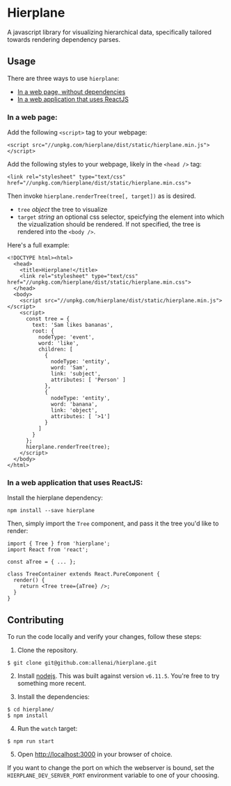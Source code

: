 # Hierplane

A javascript library for visualizing hierarchical data, specifically tailored towards rendering
dependency parses.

## Usage

There are three ways to use `hierplane`:

* [In a web page, without dependencies](#web)
* [In a web application that uses ReactJS](#web-react)

### <a name="web"></a>In a web page:

Add the following `<script>` tag to your webpage:

```
<script src="//unpkg.com/hierplane/dist/static/hierplane.min.js"></script>
```

Add the following styles to your webpage, likely in the `<head />` tag:

```
<link rel="stylesheet" type="text/css" href="//unpkg.com/hierplane/dist/static/hierplane.min.css">
```

Then invoke `hierplane.renderTree(tree[, target])` as is desired.

   - `tree` *object* the tree to visualize
   - `target` *string* an optional css selector, speicfying the element into which the vizualization
     should be rendered. If not specified, the tree is rendered into the `<body />`.

Here's a full example:

```
<!DOCTYPE html><html>
  <head>
    <title>Hierplane!</title>
    <link rel="stylesheet" type="text/css" href="//unpkg.com/hierplane/dist/static/hierplane.min.css">
  </head>
  <body>
    <script src="//unpkg.com/hierplane/dist/static/hierplane.min.js"></script>
    <script>
      const tree = {
        text: 'Sam likes bananas',
        root: {
          nodeType: 'event',
          word: 'like',
          children: [
            {
              nodeType: 'entity',
              word: 'Sam',
              link: 'subject',
              attributes: [ 'Person' ]
            },
            {
              nodeType: 'entity',
              word: 'banana',
              link: 'object',
              attributes: [ '>1']
            }
          ]
        }
      };
      hierplane.renderTree(tree);
    </script>
  </body>
</html>
```

### <a name="web-react">In a web application that uses ReactJS:

Install the hierplane dependency:

```
npm install --save hierplane
```

Then, simply import the `Tree` component, and pass it the tree you'd like to render:

```
import { Tree } from 'hierplane';
import React from 'react';

const aTree = { ... };

class TreeContainer extends React.PureComponent {
  render() {
    return <Tree tree={aTree} />;
  }
}
```

## Contributing

To run the code locally and verify your changes, follow these steps:

1. Clone the repository.

  ```
  $ git clone git@github.com:allenai/hierplane.git
  ```

2. Install [nodejs](https://nodejs.org/en/). This was built against version `v6.11.5`. You're free
   to try something more recent.

3. Install the dependencies:

  ```
  $ cd hierplane/
  $ npm install
  ```

4. Run the `watch` target:

  ```
  $ npm run start
  ```

5. Open [http://localhost:3000](http://localhost:3000) in your browser of choice.

If you want to change the port on which the webserver is bound, set the `HIERPLANE_DEV_SERVER_PORT`
environment variable to one of your choosing.
